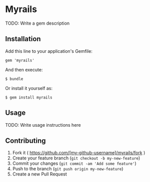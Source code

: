# Myrails

TODO: Write a gem description

## Installation

Add this line to your application's Gemfile:

    gem 'myrails'

And then execute:

    $ bundle

Or install it yourself as:

    $ gem install myrails

## Usage

TODO: Write usage instructions here

## Contributing

1. Fork it ( https://github.com/[my-github-username]/myrails/fork )
2. Create your feature branch (`git checkout -b my-new-feature`)
3. Commit your changes (`git commit -am 'Add some feature'`)
4. Push to the branch (`git push origin my-new-feature`)
5. Create a new Pull Request
